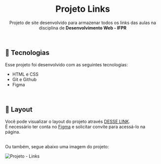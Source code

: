 <h1 align="center"> Projeto Links </h1>

<p align="center">
  Projeto de site desenvolvido para armazenar todos os links das aulas na disciplina de <b>Desenvolvimento Web - IFPR</b>
</p>

<br>

## 🚀 Tecnologias

Esse projeto foi desenvolvido com as seguintes tecnologias:
- HTML e CSS
- Git e Github
- Figma

<br>

## 🔖 Layout

Você pode visualizar o layout do projeto através [DESSE LINK](https://www.figma.com/file/8lFwgBvexOcQbwDeR1h1n7/Projeto---Links?type=design&node-id=0%3A1&mode=design&t=MLn5TQuT9Hya3JOP-1). <br>
É necessário ter conta no [Figma](https://figma.com) e solicitar convite para acessá-lo na página.

<br>
Ou também, segue abaixo uma imagem do projeto:

<br>

![Projeto - Links](https://github.com/renanolv7/project-links/assets/118858754/ed9b94a6-06b2-4701-b4f7-aaadafef1455)

<br>
